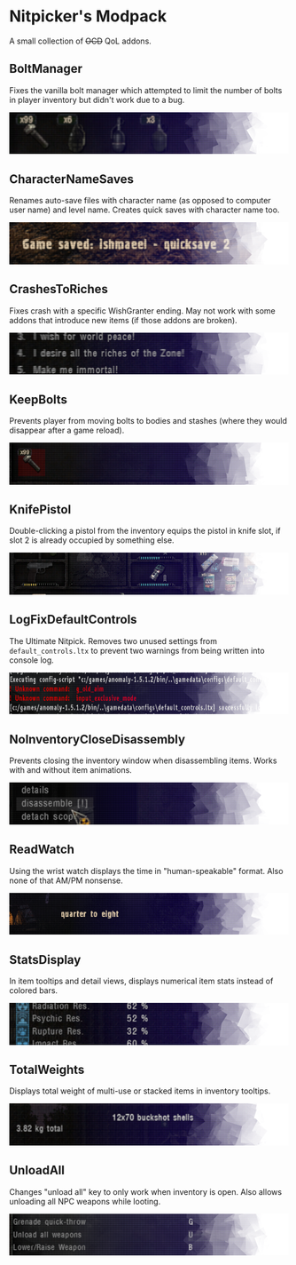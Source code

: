 # Nitpicker's Modpack

A small collection of ~~OCD~~ QoL addons.

## BoltManager
Fixes the vanilla bolt manager which attempted to limit the number of bolts in player inventory but didn't work due to a bug.

![BoltManager](fomod/images/Banners-01-01.png)

## CharacterNameSaves
Renames auto-save files with character name (as opposed to computer user name) and level name. Creates quick saves with character name too.

![CharacterNameSaves](fomod/images/Banners-01-02.png)

## CrashesToRiches
Fixes crash with a specific WishGranter ending. May not work with some addons that introduce new items (if those addons are broken). 

![CrashesToRiches](fomod/images/Banners-01-03.png)

## KeepBolts
Prevents player from moving bolts to bodies and stashes (where they would disappear after a game reload).

![KeepBolts](fomod/images/Banners-01-04.png)

## KnifePistol
Double-clicking a pistol from the inventory equips the pistol in knife slot, if slot 2 is already occupied by something else.

![KnifePistol](fomod/images/Banners-01-05.png)

## LogFixDefaultControls
The Ultimate Nitpick. Removes two unused settings from `default_controls.ltx` to prevent two warnings from being written into console log.

![LogFixDefaultControls](fomod/images/Banners-01-06.png)

## NoInventoryCloseDisassembly
Prevents closing the inventory window when disassembling items. Works with and without item animations.

![NoInventoryCloseDisassembly](fomod/images/Banners-01-07.png)

## ReadWatch
Using the wrist watch displays the time in "human-speakable" format. Also none of that AM/PM nonsense.

![ReadWatch](fomod/images/Banners-01-08.png)

## StatsDisplay
In item tooltips and detail views, displays numerical item stats instead of colored bars.

![StatsDisplay](fomod/images/Banners-01-09.png)

## TotalWeights
Displays total weight of multi-use or stacked items in inventory tooltips.

![TotalWeights](fomod/images/Banners-01-10.png)

## UnloadAll
Changes "unload all" key to only work when inventory is open. Also allows unloading all NPC weapons while looting.

![UnloadAll](fomod/images/Banners-01-11.png)